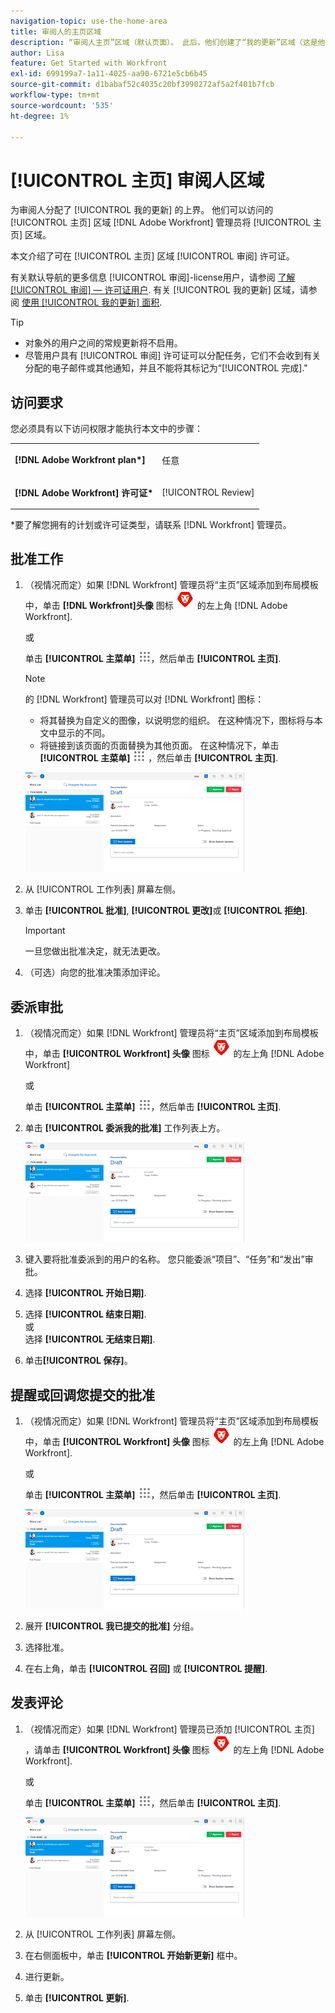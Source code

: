```yaml
---
navigation-topic: use-the-home-area
title: 审阅人的主页区域
description: “审阅人主页”区域（默认页面）。 此后，他们创建了“我的更新”区域（这是他们的新默认设置），不确定这是否合理仍保留。 “My Updates”（我的更新）文章就是从这篇文章中链接的，正好位于顶部。)
author: Lisa
feature: Get Started with Workfront
exl-id: 699199a7-1a11-4025-aa90-6721e5cb6b45
source-git-commit: d1babaf52c4035c20bf3990272af5a2f401b7fcb
workflow-type: tm+mt
source-wordcount: '535'
ht-degree: 1%

---
```


# [!UICONTROL 主页] 审阅人区域

<!--
<p data-mc-conditions="QuicksilverOrClassic.Draft mode">(NOTE: from Alina: not sure if we should still keep this one or not. In the past, Reviewers had a limited "Home" area which was their default page. Since now they created a "My Updates" area which is their new default, not sure if this makes much sense to still keep. The "My Updates" article is linked from this one, right at the top.)</p>
-->

为审阅人分配了 [!UICONTROL 我的更新] 的上界。 他们可以访问的 [!UICONTROL 主页] 区域 [!DNL Adobe Workfront] 管理员将 [!UICONTROL 主页] 区域。

本文介绍了可在 [!UICONTROL 主页] 区域 [!UICONTROL 审阅] 许可证。

有关默认导航的更多信息 [!UICONTROL 审阅]-license用户，请参阅 [了解 [!UICONTROL 审阅] — 许可证用户](../../../workfront-basics/navigate-workfront/workfront-navigation/reviewer-global-navigation-bar.md). 有关 [!UICONTROL 我的更新] 区域，请参阅 [使用 [!UICONTROL 我的更新] 面积](../../../workfront-basics/using-home/using-the-home-area/my-updates-area.md).

>[!TIP]
>
>* 对象外的用户之间的常规更新将不启用。
>* 尽管用户具有 [!UICONTROL 审阅] 许可证可以分配任务，它们不会收到有关分配的电子邮件或其他通知，并且不能将其标记为“[!UICONTROL 完成].&quot;
>




## 访问要求

您必须具有以下访问权限才能执行本文中的步骤：

<table style="table-layout:auto"> 
 <col> 
 </col> 
 <col> 
 </col> 
 <tbody> 
  <tr> 
   <td role="rowheader"><strong>[!DNL Adobe Workfront plan*]</strong></td> 
   <td> <p>任意</p> </td> 
  </tr> 
  <tr> 
   <td role="rowheader"><strong>[!DNL Adobe Workfront] 许可证*</strong></td> 
   <td> <p>[!UICONTROL Review] </p> </td> 
  </tr> 
 </tbody> 
</table>

&#42;要了解您拥有的计划或许可证类型，请联系 [!DNL Workfront] 管理员。

## 批准工作

1. （视情况而定）如果 [!DNL Workfront] 管理员将“主页”区域添加到布局模板中，单击 **[!DNL Workfront]头像** 图标 ![](assets/home-icon-30x29.png) 的左上角 [!DNL Adobe Workfront].

   或

   单击 **[!UICONTROL 主菜单]** ![](assets/main-menu-icon.png)，然后单击 **[!UICONTROL 主页]**.

   >[!NOTE]
   >
   >的 [!DNL Workfront] 管理员可以对 [!DNL Workfront] 图标：
   >
   >   
   >   
   >   * 将其替换为自定义的图像，以说明您的组织。 在这种情况下，图标将与本文中显示的不同。
   >   * 将链接到该页面的页面替换为其他页面。 在这种情况下，单击 **[!UICONTROL 主菜单]** ![](assets/main-menu-icon.png) ，然后单击 **[!UICONTROL 主页]**.



   ![](assets/home-for-reviewers-adobe-350x159.png)

1. 从 [!UICONTROL 工作列表] 屏幕左侧。
1. 单击 **[!UICONTROL 批准]**, **[!UICONTROL 更改]**&#x200B;或 **[!UICONTROL 拒绝]**.

   >[!IMPORTANT]
   >
   >一旦您做出批准决定，就无法更改。

1. （可选）向您的批准决策添加评论。

## 委派审批

1. （视情况而定）如果 [!DNL Workfront] 管理员将“主页”区域添加到布局模板中，单击 **[!UICONTROL Workfront] 头像** 图标 ![](assets/home-icon-30x29.png) 的左上角 [!DNL Adobe Workfront]

   或

   单击 **[!UICONTROL 主菜单]** ![](assets/main-menu-icon.png)，然后单击 **[!UICONTROL 主页]**.

1. 单击 **[!UICONTROL 委派我的批准]** 工作列表上方。

   ![](assets/home-for-reviewers-adobe-350x159.png)

1. 键入要将批准委派到的用户的名称。 您只能委派“项目”、“任务”和“发出”审批。
1. 选择 **[!UICONTROL 开始日期]**.
1. 选择 **[!UICONTROL 结束日期]**.\
   或\
   选择 **[!UICONTROL 无结束日期]**.

1. 单击&#x200B;**[!UICONTROL 保存]**。

## 提醒或回调您提交的批准

1. （视情况而定）如果 [!DNL Workfront] 管理员将“主页”区域添加到布局模板中，单击 **[!UICONTROL Workfront] 头像** 图标 ![](assets/home-icon-30x29.png) 的左上角 [!DNL Adobe Workfront].

   或

   单击 **[!UICONTROL 主菜单]** ![](assets/main-menu-icon.png)，然后单击 **[!UICONTROL 主页]**.

   ![](assets/home-for-reviewers-adobe-350x159.png)

1. 展开 **[!UICONTROL 我已提交的批准]** 分组。
1. 选择批准。
1. 在右上角，单击 **[!UICONTROL 召回]** 或 **[!UICONTROL 提醒]**.

## 发表评论

1. （视情况而定）如果 [!DNL Workfront] 管理员已添加 [!UICONTROL 主页] ，请单击 **[!UICONTROL Workfront] 头像** 图标 ![](assets/home-icon-30x29.png) 的左上角 [!DNL Adobe Workfront].

   或

   单击 **[!UICONTROL 主菜单]** ![](assets/main-menu-icon.png)，然后单击 **[!UICONTROL 主页]**.

   ![](assets/home-for-reviewers-adobe-350x159.png)

1. 从 [!UICONTROL 工作列表] 屏幕左侧。
1. 在右侧面板中，单击 **[!UICONTROL 开始新更新]** 框中。
1. 进行更新。
1. 单击 **[!UICONTROL 更新]**.


